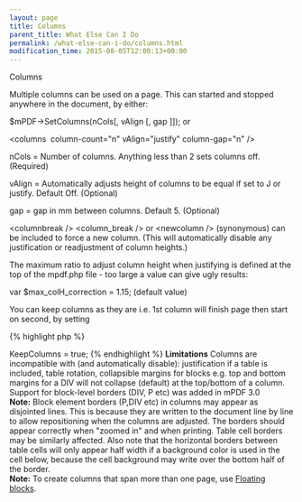 ```yaml
---
layout: page
title: Columns
parent_title: What Else Can I Do
permalink: /what-else-can-i-do/columns.html
modification_time: 2015-08-05T12:00:13+00:00
---
```


Columns

Multiple columns can be used on a page. This can started and stopped anywhere in the document, by either:

$mPDF-&gt;SetColumns(nCols[, vAlign [, gap ]]); or

&lt;columns&nbsp; column-count="n" vAlign="justify" column-gap="n" /&gt;

nCols = Number of columns. Anything less than 2 sets columns off. (Required)

vAlign = Automatically adjusts height of columns to be equal if set to J or justify. Default Off. (Optional)

gap = gap in mm between columns. Default 5. (Optional)

&lt;columnbreak /&gt; &lt;column_break /&gt; or &lt;newcolumn /&gt; (synonymous) can be included to force a new column. (This will automatically disable any justification or readjustment of column heights.)

The maximum ratio to adjust column height when justifying is defined at the top of the mpdf.php file - too large a value can give ugly results:

var $max_colH_correction = 1.15; (default value)

You can keep columns as they are i.e. 1st column will finish page then start on second, by setting

{% highlight php %}
<?php

$mpdf->KeepColumns = true;
{% endhighlight %}

<b>Limitations</b>

Columns are incompatible with (and automatically disable): justification if a table is included, table rotation, collapsible margins for blocks e.g. top and bottom margins for a DIV will not collapse (default) at the top/bottom of a column. Support for block-level borders (DIV, P etc) was added in mPDF 3.0

<div class="alert alert-info" role="alert"><strong>Note:</strong> Block element borders (P,DIV etc) in columns may appear as disjointed lines. This is because they are written to the document line by line to allow repositioning when the columns are adjusted. The borders should appear correctly when "zoomed in" and when printing. Table cell borders may be similarly affected. Also note that the horizontal borders between table cells will only appear half width if a background color is used in the cell below, because the cell background may write over the bottom half of the border.</div>

<div class="alert alert-info" role="alert"><strong>Note:</strong> To create columns that span more than one page, use <a href="{{ "/what-else-can-i-do/floating-blocks.html" | prepend: site.baseurl }}">Floating blocks</a>.</div>

